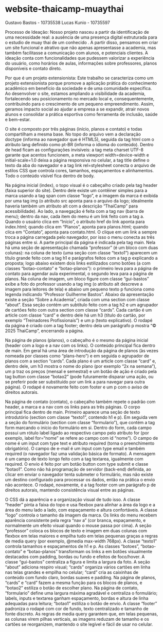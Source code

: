 # website-thaicamp-muaythai

Gustavo Bastos - 10735538
Lucas Kunio - 10735597

Processo de Ideação:
Nosso projeto nasceu a partir da identificação de uma necessidade real: a ausência de uma presença digital estruturada para o estudio de muay thai de um conhecido . A partir disso, pensamos em criar um site funcional e atrativo que não apenas apresentasse a academia, mas também facilitasse a comunicação com alunos, e potenciais clientes. A ideação conta com funcionalidades que pudessem valorizar a experiência do usuário, como horários de aulas, informações sobre professores, planos disponíveis e contato direto.

Por que é um projeto extensionista:
Este trabalho se caracteriza como um projeto extensionista porque promove a aplicação prática do conhecimento acadêmico em benefício da sociedade e de uma comunidade específica. Ao desenvolver o site, estamos ampliando a visibilidade da academia, fortalecendo seu posicionamento no mercado local e, consequentemente, contribuindo para o crescimento de um pequeno empreendimento. Assim, geramos impacto social ao ajudar a empresa a se expandir, atrair novos alunos e consolidar a prática esportiva como ferramenta de inclusão, saúde e bem-estar.


O site é composto por três páginas (início, planos e contato) e todas compartilham a mesma base. No topo do arquivo vem a declaração doctype (informa ao navegador que é HTML5), seguida da tag html com o atributo lang definido como pt-BR (informa o idioma do conteúdo). Dentro de head ficam as configurações invisíveis: a tag meta charset UTF-8 garante que acentos funcionem, a meta viewport width=device-width e initial-scale=1.0 deixa a página responsiva no celular, a tag title define o texto da aba do navegador e a tag link rel=stylesheet conecta o arquivo de estilos CSS que controla cores, tamanhos, espaçamentos e alinhamentos. Todo o conteúdo visível fica dentro de body.

Na página inicial (index), o topo visual é o cabeçalho criado pela tag header (faixa superior do site). Dentro dele existe um contêiner simples para a marca usando a tag span com classe “logo”, e a imagem da marca é exibida por uma tag img (o atributo src aponta para o arquivo da logo; idealmente haveria também um atributo alt com a descrição “ThaiCamp” para acessibilidade). Ao lado, a navegação é feita com a tag nav (barra de menu); dentro da nav, cada item do menu é um link feito com a tag a. Quando o usuário clica em “Início”, o atributo href do link aponta para index.html; quando clica em “Planos”, aponta para planos.html; quando clica em “Contato”, aponta para contato.html. O clique em um link a sempre troca a página carregada pelo navegador, por isso o menu conecta as três páginas entre si. A parte principal da página é indicada pela tag main. Nela há uma seção de apresentação chamada “professor” (é um bloco com duas colunas): na coluna de texto (uma seção com classe “texto1”) aparecem um título grande feito com a tag h1 e parágrafos feitos com a tag p explicando a proposta; logo abaixo existem dois links estilizados como botões (a com classes “botao-contato” e “botao-planos”): o primeiro leva para a página de contato para agendar aula experimental, o segundo leva para a página de planos. Na coluna de imagem, um bloco figure com classe “gui-bastos” exibe a foto do professor usando a tag img (o atributo alt descreve a imagem para leitores de tela) e abaixo um pequeno texto p funciona como legenda indicando “Professor Guilherme Bastos”. Abaixo da apresentação existe a seção “Sobre a Academia”, criada com uma section com classe “about”. Essa seção contém um subtítulo feito com a tag h2 e um agrupador de cartões feito com outra section com classe “cards”. Cada cartão é um article com classe “card” e dentro dele há um h3 (título do cartão, por exemplo “Treinadores Profissionais”) e um p (texto explicativo). O rodapé da página é criado com a tag footer; dentro dela um parágrafo p mostra “© 2025 ThaiCamp”, encerrando a página.

Na página de planos (planos), o cabeçalho é o mesmo da página inicial (header com a logo e a nav com os links). O conteúdo principal fica dentro de main. Em geral há uma área de introdução da página de planos (às vezes nomeada por classes como “plans-hero”) e em seguida o agrupador de planos com a section “cards”. Cada plano é um article com classe “card” e, dentro dele, um h3 mostra o nome do plano (por exemplo “2x na semana”), um p traz os preços (mensal e semestral) e um botão de ação é criado pela tag button com classe “botao2” (pode futuramente disparar uma ação, ou se preferir pode ser substituído por um link a para navegar para outra página). O rodapé é novamente feito com footer e um p com o aviso de direitos autorais.

Na página de contato (contato), o cabeçalho também repete o padrão com header, a marca e a nav com os links para as três páginas. O corpo principal fica dentro de main. Primeiro aparece uma seção de texto introdutório (section com classe “texto1”, contendo h1 e p). Em seguida vem a seção do formulário (section com classe “formulario”), que contém a tag form marcando o início do formulário em si. Dentro do form, cada campo possui um rótulo label ligado ao respectivo campo pelo atributo for (por exemplo, label for=“nome” se refere ao campo com id “nome”). O campo de nome é um input com type text e atributo required (torna o preenchimento obrigatório). O campo de e-mail é um input com type email e também required (o navegador faz uma validação básica de formato). A mensagem é um campo de texto longo feito com a tag textarea, igualmente com required. O envio é feito por um botão button com type submit e classe “botao1”. Como não há programação de servidor (back-end) definida, ao clicar em enviar o navegador tenta submeter o formulário, mas não existe um destino configurado para processar os dados, então na prática o envio não acontece. O rodapé, novamente, é a tag footer com um parágrafo p de direitos autorais, mantendo consistência visual entre as páginas.

O CSS dá a aparência e a organização visual de tudo isso. A classe “header” pinta a faixa do topo e usa flexbox para alinhar a área da logo e a área do menu lado a lado, com espaçamento e altura confortáveis. A classe “logo” controla o tamanho da imagem da marca. Os links do menu recebem aparência consistente pela regra “nav a” (cor branca, espaçamento, e normalmente um efeito visual quando o mouse passa por cima). A seção “professor” coloca os blocos de texto e imagem em duas colunas com flexbox em telas maiores e empilha tudo em telas pequenas graças a regras de media query (por exemplo, @media max-width 768px). A classe “texto1” controla tamanhos e espaçamentos de h1 e p. As classes “botoes”, “botao-contato” e “botao-planos” transformam os links a em botões visualmente destacados com padding, bordas ou fundo e efeitos de foco/hover. A classe “gui-bastos” centraliza a figura e limita a largura da foto. A seção “about” adiciona respiro visual; “cards” organiza vários cartões em linha nas telas grandes e empilha no celular; “card” cria as caixinhas de conteúdo com fundo claro, bordas suaves e padding. Na página de planos, “cards” e “card” fazem a mesma função para os blocos de planos, e “botao2” estiliza o botão de escolher plano. Na página de contato, “formulario” define uma largura máxima agradável e centraliza o formulário; labels, inputs e textarea ganham espaçamento, bordas e altura de linha adequadas para leitura; “botao1” estiliza o botão de envio. A classe “footer” padroniza o rodapé com cor de fundo, texto centralizado e tamanho de fonte discreto. As regras de media query garantem que, em telas pequenas, as colunas virem pilhas verticais, as imagens reduzam de tamanho e os cartões se reorganizem, mantendo o site legível e fácil de usar no celular.